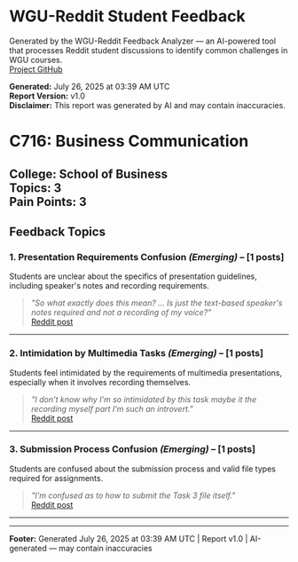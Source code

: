 # WGU-Reddit Student Feedback

Generated by the WGU-Reddit Feedback Analyzer — an AI-powered tool that processes Reddit student discussions to identify common challenges in WGU courses.  
[Project GitHub](https://wgudataninja.github.io/wgu-reddit-monitoring-pipeline/)

**Generated:** July 26, 2025 at 03:39 AM UTC  
**Report Version:** v1.0  
**Disclaimer:** This report was generated by AI and may contain inaccuracies.  
# C716: Business Communication
**College:** School of Business  
**Topics:** 3  
**Pain Points:** 3  
---
## Feedback Topics
### 1. Presentation Requirements Confusion _(Emerging)_ – [1 posts]
Students are unclear about the specifics of presentation guidelines, including speaker's notes and recording requirements.  
> _"So what exactly does this mean? ... Is just the text-based speaker's notes required and not a recording of my voice?"_  
> [Reddit post](https://reddit.com/comments/1k3ns5p)  
---
### 2. Intimidation by Multimedia Tasks _(Emerging)_ – [1 posts]
Students feel intimidated by the requirements of multimedia presentations, especially when it involves recording themselves.  
> _"I don’t know why I’m so intimidated by this task maybe it the recording myself part I’m such an introvert."_  
> [Reddit post](https://reddit.com/comments/1h93zou)  
---
### 3. Submission Process Confusion _(Emerging)_ – [1 posts]
Students are confused about the submission process and valid file types required for assignments.  
> _"I’m confused as to how to submit the Task 3 file itself."_  
> [Reddit post](https://reddit.com/comments/1lqs2it)  
---
---
**Footer:** Generated July 26, 2025 at 03:39 AM UTC | Report v1.0 | AI-generated — may contain inaccuracies  